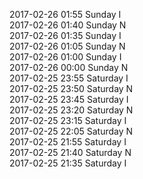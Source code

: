 2017-02-26 01:55 Sunday  I  
2017-02-26 01:40 Sunday  N  
2017-02-26 01:35 Sunday  I  
2017-02-26 01:05 Sunday  N  
2017-02-26 01:00 Sunday  I  
2017-02-26 00:00 Sunday  N  
2017-02-25 23:55 Saturday  I  
2017-02-25 23:50 Saturday  N  
2017-02-25 23:45 Saturday  I  
2017-02-25 23:20 Saturday  N  
2017-02-25 23:15 Saturday  I  
2017-02-25 22:05 Saturday  N  
2017-02-25 21:55 Saturday  I  
2017-02-25 21:40 Saturday  N  
2017-02-25 21:35 Saturday  I  
